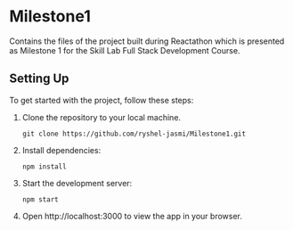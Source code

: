 # Milestone1

Contains the files of the project built during Reactathon which is presented as Milestone 1 for the Skill Lab Full Stack Development Course.

## Setting Up

To get started with the project, follow these steps:

1. Clone the repository to your local machine.
   ```
   git clone https://github.com/ryshel-jasmi/Milestone1.git
   ```
3. Install dependencies:
   ```
   npm install
   ```
4. Start the development server:
   ```
   npm start
   ```
5. Open http://localhost:3000 to view the app in your browser.

